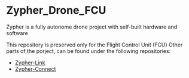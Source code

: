 # Zypher_Drone_FCU

 Zypher is a fully autonome drone project with self-built hardware and software

This repository is preserved only for the Flight Control Unit (FCU)
Other parts of the porject, can be found under the following repositories:

- [Zypher-Link](https://github.com/Lumslucky/Zypher_Link.git)
- [Zypher-Connect](https://github.com/Lumslucky/Zypher_Connect.git)
